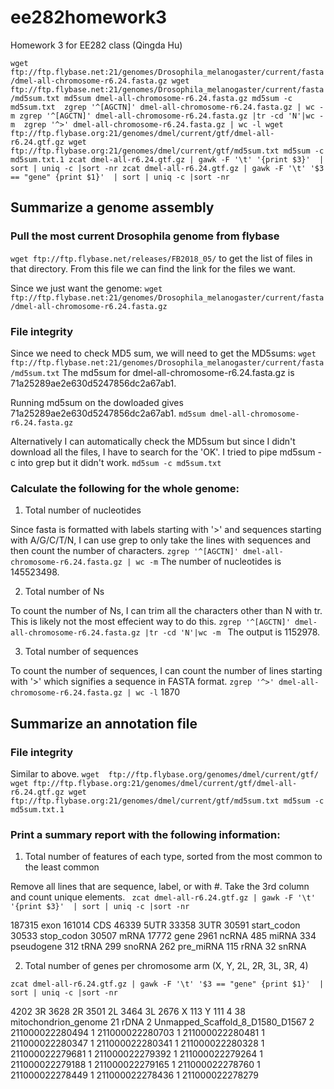 # ee282homework3
Homework 3 for EE282 class (Qingda Hu)

`
wget ftp://ftp.flybase.net:21/genomes/Drosophila_melanogaster/current/fasta/dmel-all-chromosome-r6.24.fasta.gz
wget ftp://ftp.flybase.net:21/genomes/Drosophila_melanogaster/current/fasta/md5sum.txt
md5sum dmel-all-chromosome-r6.24.fasta.gz
md5sum -c md5sum.txt 
zgrep '^[AGCTN]' dmel-all-chromosome-r6.24.fasta.gz | wc -m
zgrep '^[AGCTN]' dmel-all-chromosome-r6.24.fasta.gz |tr -cd 'N'|wc -m 
zgrep '^>' dmel-all-chromosome-r6.24.fasta.gz | wc -l
wget ftp://ftp.flybase.org:21/genomes/dmel/current/gtf/dmel-all-r6.24.gtf.gz
wget ftp://ftp.flybase.org:21/genomes/dmel/current/gtf/md5sum.txt
md5sum -c md5sum.txt.1
zcat dmel-all-r6.24.gtf.gz | gawk -F '\t' '{print $3}'  | sort | uniq -c |sort -nr
zcat dmel-all-r6.24.gtf.gz | gawk -F '\t' '$3 == "gene" {print $1}'  | sort | uniq -c |sort -nr
`



## Summarize a genome assembly
### Pull the most current Drosophila genome from flybase

`wget ftp://ftp.flybase.net/releases/FB2018_05/`
to get the list of files in that directory. From this file we can find the link for the files we want.

Since we just want the genome:
`wget ftp://ftp.flybase.net:21/genomes/Drosophila_melanogaster/current/fasta/dmel-all-chromosome-r6.24.fasta.gz`

### File integrity

Since we need to check MD5 sum, we will need to get the MD5sums:
`wget ftp://ftp.flybase.net:21/genomes/Drosophila_melanogaster/current/fasta/md5sum.txt`
The md5sum for dmel-all-chromosome-r6.24.fasta.gz is 71a25289ae2e630d5247856dc2a67ab1.

Running md5sum on the dowloaded gives 71a25289ae2e630d5247856dc2a67ab1. 
`md5sum dmel-all-chromosome-r6.24.fasta.gz`

Alternatively I can automatically check the MD5sum but since I didn't download all the files, I have to search for the 'OK'. I tried to pipe md5sum -c into grep but it didn't work. 
` md5sum -c md5sum.txt  `

### Calculate the following for the whole genome:

1. Total number of nucleotides

Since fasta is formatted with labels starting with '>' and sequences starting with A/G/C/T/N, I can use grep to only take the lines with sequences and then count the number of characters.
`zgrep '^[AGCTN]' dmel-all-chromosome-r6.24.fasta.gz | wc -m` 
The number of nucleotides is 145523498.

2. Total number of Ns

To count the number of Ns, I can trim all the characters other than N with tr. This is likely not the most effecient way to do this. 
`zgrep '^[AGCTN]' dmel-all-chromosome-r6.24.fasta.gz |tr -cd 'N'|wc -m `
The output is 1152978.

3. Total number of sequences

To count the number of sequences, I can count the number of lines starting with '>' which signifies a sequence in FASTA format.
`zgrep '^>' dmel-all-chromosome-r6.24.fasta.gz | wc -l`
1870

## Summarize an annotation file

### File integrity

Similar to above.
`wget  ftp://ftp.flybase.org/genomes/dmel/current/gtf/
wget ftp://ftp.flybase.org:21/genomes/dmel/current/gtf/dmel-all-r6.24.gtf.gz
wget ftp://ftp.flybase.org:21/genomes/dmel/current/gtf/md5sum.txt
 md5sum -c md5sum.txt.1 
`
### Print a summary report with the following information:

1. Total number of features of each type, sorted from the most common to the least common

Remove all lines that are sequence, label, or with #. Take the 3rd column and count unique elements. 
` zcat dmel-all-r6.24.gtf.gz | gawk -F '\t' '{print $3}'  | sort | uniq -c |sort -nr`

 187315 exon
 161014 CDS
  46339 5UTR
  33358 3UTR
  30591 start_codon
  30533 stop_codon
  30507 mRNA
  17772 gene
   2961 ncRNA
    485 miRNA
    334 pseudogene
    312 tRNA
    299 snoRNA
    262 pre_miRNA
    115 rRNA
     32 snRNA
      
      
2. Total number of genes per chromosome arm (X, Y, 2L, 2R, 3L, 3R, 4)

`zcat dmel-all-r6.24.gtf.gz | gawk -F '\t' '$3 == "gene" {print $1}'  | sort | uniq -c |sort -nr`

   4202 3R
   3628 2R
   3501 2L
   3464 3L
   2676 X
    113 Y
    111 4
     38 mitochondrion_genome
     21 rDNA
      2 Unmapped_Scaffold_8_D1580_D1567
      2 211000022280494
      1 211000022280703
      1 211000022280481
      1 211000022280347
      1 211000022280341
      1 211000022280328
      1 211000022279681
      1 211000022279392
      1 211000022279264
      1 211000022279188
      1 211000022279165
      1 211000022278760
      1 211000022278449
      1 211000022278436
      1 211000022278279
